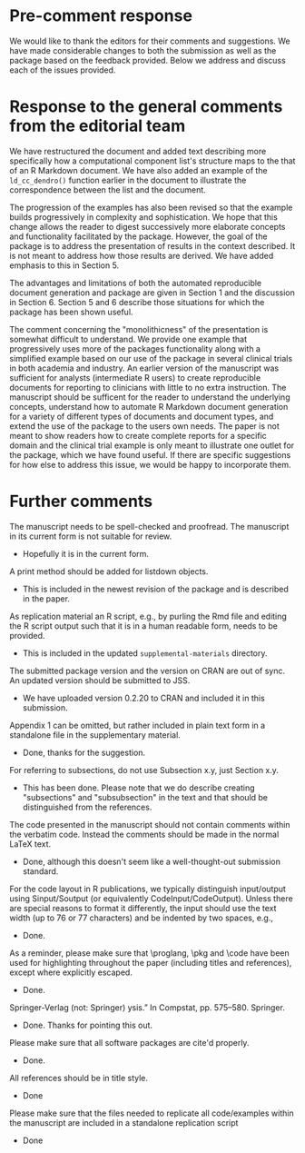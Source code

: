 # Pre-comment response

We would like to thank the editors for their comments and suggestions. We have made considerable changes to both the submission as well as the package based on the feedback provided. Below we address and discuss each of the issues provided.

# Response to the general comments from the editorial team

We have restructured the document and added text describing more specifically how a computational component list's structure maps to the that of an R Markdown document. We have also added an example of the `ld_cc_dendro()` function earlier in the document to illustrate the correspondence between the list and the document.

The progression of the examples has also been revised so that the example builds progressively in complexity and sophistication. We hope that this change allows the reader to digest successively more elaborate concepts and functionality facilitated by the package. However, the goal of the package is to address the presentation of results in the context described. It is not meant to address how those results are derived. We have added emphasis to this in Section 5.

The advantages and limitations of both the automated reproducible document generation and package are given in Section 1 and the discussion in Section 6. Section 5 and 6 describe those situations for which the package has been shown useful.

The comment concerning the "monolithicness" of the presentation is somewhat difficult to understand. We provide one example that progressively uses more of the packages functionality along with a simplified example based on our use of the package in several clinical trials in both academia and industry. An earlier version of the manuscript was sufficient for analysts (intermediate R users) to create reproducible documents for reporting to clinicians with little to no extra instruction. The manuscript should be sufficent for the reader to understand the underlying concepts, understand how to automate R Markdown document generation for a variety of different types of documents and document types, and extend the use of the package to the users own needs. The paper is not meant to show readers how to create complete reports for a specific domain and the clinical trial example is only meant to illustrate one outlet for the package, which we have found useful. If there are specific suggestions for how else to address this issue, we would be happy to incorporate them.

# Further comments

The manuscript needs to be spell-checked and proofread. The manuscript in its current form is not suitable for review.

- Hopefully it is in the current form.

A print method should be added for listdown objects.

- This is included in the newest revision of the package and is described in the paper.

As replication material an R script, e.g., by purling the Rmd file and  editing the R script output such that it is in a human readable form, needs to be provided.

- This is included in the updated `supplemental-materials` directory.

The submitted package version and the version on CRAN are out of sync. An updated version should be submitted to JSS.

- We have uploaded version 0.2.20 to CRAN and included it in this submission.

Appendix 1 can be omitted, but rather included in plain text form in a standalone file in the supplementary material.

- Done, thanks for the suggestion.

For referring to subsections, do not use Subsection x.y, just Section x.y.

- This has been done. Please note that we do describe creating "subsections" and "subsubsection" in the text and that should be distinguished from the references.

The code presented in the manuscript should not contain comments within the verbatim code. Instead the comments should be made in the normal LaTeX text.

- Done, although this doesn't seem like a well-thought-out submission standard.

For the code layout in R publications, we typically distinguish input/output using Sinput/Soutput (or equivalently CodeInput/CodeOutput). Unless there are special reasons to format it differently, the input should use the text width (up to 76 or 77 characters) and be indented by two spaces, e.g.,

- Done.

As a reminder, please make sure that \proglang, \pkg and \code have been used for highlighting throughout the paper (including titles and references), except where explicitly escaped.

- Done.

Springer-Verlag (not: Springer) ysis.” In Compstat, pp. 575–580. Springer.

- Done. Thanks for pointing this out.

Please make sure that all software packages are cite'd properly.

- Done.

All references should be in title style.

- Done

Please make sure that the files needed to replicate all code/examples within the manuscript are included in a standalone replication script

- Done